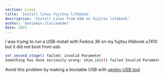 ```yaml
---
section: Linux
title: 'Install linux fujitsu lifebook'
description: 'Install Linux from USB on fujitsu lifebook'
author: 'benjamin-italiaander'
date: 2021
---
```

I was trying to run a USB-install with Fedora 36 on my fujitsu lifebook u7410 but it did not boot from usb.

```bash
set_second_stage() failed: invalid Parameter
Something has done seriously wrong: shim_init() failed Invalid Parameter
```


Avoid this problem by making a bootable USB with [ventoy USB tool](https://www.ventoy.net/en/index.html)


